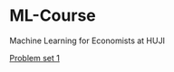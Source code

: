 # ML-Course
 Machine Learning for Economists at HUJI

[Problem set 1](https://raw.githack.com/alonrashty/ML-Course/main/PS1/PS1.html)
